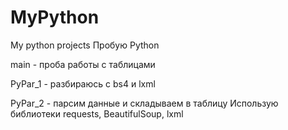 # MyPython
My python projects
Пробую Python

main - проба работы с таблицами

PyPar_1 - разбираюсь с bs4 и lxml 

PyPar_2 - парсим данные и складываем в таблицу
Использую библиотеки requests, BeautifulSoup, lxml 
